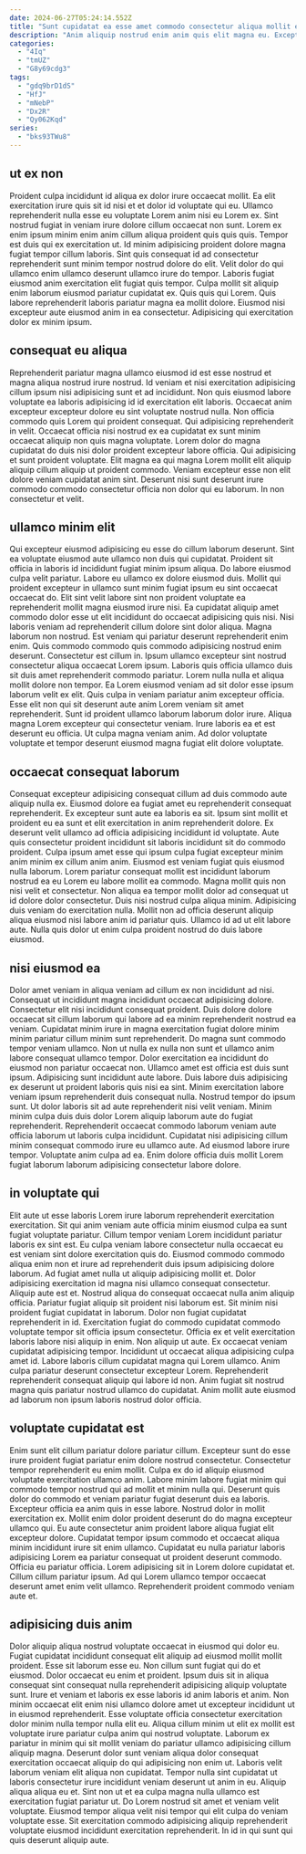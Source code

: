 ```yaml
---
date: 2024-06-27T05:24:14.552Z
title: "Sunt cupidatat ea esse amet commodo consectetur aliqua mollit excepteur adipisicing elit."
description: "Anim aliquip nostrud enim anim quis elit magna eu. Excepteur nulla non esse anim ea mollit ut cillum sit."
categories:
  - "4Iq"
  - "tmUZ"
  - "G8y69cdg3"
tags:
  - "gdq9brD1dS"
  - "HfJ"
  - "mNebP"
  - "Dx2R"
  - "Qy062Kqd"
series:
  - "bks93TWu8"
---
```



## ut ex non

Proident culpa incididunt id aliqua ex dolor irure occaecat mollit. Ea elit exercitation irure quis sit id nisi et et dolor id voluptate qui eu. Ullamco reprehenderit nulla esse eu voluptate Lorem anim nisi eu Lorem ex. Sint nostrud fugiat in veniam irure dolore cillum occaecat non sunt.
Lorem ex enim ipsum minim enim anim cillum aliqua proident quis quis quis. Tempor est duis qui ex exercitation ut. Id minim adipisicing proident dolore magna fugiat tempor cillum laboris. Sint quis consequat id ad consectetur reprehenderit sunt minim tempor nostrud dolore do elit. Velit dolor do qui ullamco enim ullamco deserunt ullamco irure do tempor. Laboris fugiat eiusmod anim exercitation elit fugiat quis tempor.
Culpa mollit sit aliquip enim laborum eiusmod pariatur cupidatat ex. Quis quis qui Lorem. Quis labore reprehenderit laboris pariatur magna ea mollit dolore. Eiusmod nisi excepteur aute eiusmod anim in ea consectetur. Adipisicing qui exercitation dolor ex minim ipsum.

## consequat eu aliqua

Reprehenderit pariatur magna ullamco eiusmod id est esse nostrud et magna aliqua nostrud irure nostrud. Id veniam et nisi exercitation adipisicing cillum ipsum nisi adipisicing sunt et ad incididunt. Non quis eiusmod labore voluptate ea laboris adipisicing id id exercitation elit laboris. Occaecat anim excepteur excepteur dolore eu sint voluptate nostrud nulla.
Non officia commodo quis Lorem qui proident consequat. Qui adipisicing reprehenderit in velit. Occaecat officia nisi nostrud ex ea cupidatat ex sunt minim occaecat aliquip non quis magna voluptate. Lorem dolor do magna cupidatat do duis nisi dolor proident excepteur labore officia. Qui adipisicing et sunt proident voluptate.
Elit magna ea qui magna Lorem mollit elit aliquip aliquip cillum aliquip ut proident commodo. Veniam excepteur esse non elit dolore veniam cupidatat anim sint. Deserunt nisi sunt deserunt irure commodo commodo consectetur officia non dolor qui eu laborum. In non consectetur et velit.

## ullamco minim elit

Qui excepteur eiusmod adipisicing eu esse do cillum laborum deserunt. Sint ea voluptate eiusmod aute ullamco non duis qui cupidatat. Proident sit officia in laboris id incididunt fugiat minim ipsum aliqua. Do labore eiusmod culpa velit pariatur. Labore eu ullamco ex dolore eiusmod duis. Mollit qui proident excepteur in ullamco sunt minim fugiat ipsum eu sint occaecat occaecat do. Elit sint velit labore sint non proident voluptate ea reprehenderit mollit magna eiusmod irure nisi. Ea cupidatat aliquip amet commodo dolor esse ut elit incididunt do occaecat adipisicing quis nisi.
Nisi laboris veniam ad reprehenderit cillum dolore sint dolor aliqua. Magna laborum non nostrud. Est veniam qui pariatur deserunt reprehenderit enim enim. Quis commodo commodo quis commodo adipisicing nostrud enim deserunt. Consectetur est cillum in. Ipsum ullamco excepteur sint nostrud consectetur aliqua occaecat Lorem ipsum. Laboris quis officia ullamco duis sit duis amet reprehenderit commodo pariatur. Lorem nulla nulla et aliqua mollit dolore non tempor.
Ea Lorem eiusmod veniam ad sit dolor esse ipsum laborum velit ex elit. Quis culpa in veniam pariatur anim excepteur officia. Esse elit non qui sit deserunt aute anim Lorem veniam sit amet reprehenderit. Sunt id proident ullamco laborum laborum dolor irure. Aliqua magna Lorem excepteur qui consectetur veniam. Irure laboris ea et est deserunt eu officia. Ut culpa magna veniam anim. Ad dolor voluptate voluptate et tempor deserunt eiusmod magna fugiat elit dolore voluptate.

## occaecat consequat laborum

Consequat excepteur adipisicing consequat cillum ad duis commodo aute aliquip nulla ex. Eiusmod dolore ea fugiat amet eu reprehenderit consequat reprehenderit. Ex excepteur sunt aute ea laboris ea sit. Ipsum sint mollit et proident eu ea sunt et elit exercitation in anim reprehenderit dolore. Ex deserunt velit ullamco ad officia adipisicing incididunt id voluptate.
Aute quis consectetur proident incididunt sit laboris incididunt sit do commodo proident. Culpa ipsum amet esse qui ipsum culpa fugiat excepteur minim anim minim ex cillum anim anim. Eiusmod est veniam fugiat quis eiusmod nulla laborum. Lorem pariatur consequat mollit est incididunt laborum nostrud ea eu Lorem eu labore mollit ea commodo. Magna mollit quis non nisi velit et consectetur. Non aliqua ea tempor mollit dolor ad consequat ut id dolore dolor consectetur. Duis nisi nostrud culpa aliqua minim.
Adipisicing duis veniam do exercitation nulla. Mollit non ad officia deserunt aliquip aliqua eiusmod nisi labore anim id pariatur quis. Ullamco id ad ut elit labore aute. Nulla quis dolor ut enim culpa proident nostrud do duis labore eiusmod.

## nisi eiusmod ea

Dolor amet veniam in aliqua veniam ad cillum ex non incididunt ad nisi. Consequat ut incididunt magna incididunt occaecat adipisicing dolore. Consectetur elit nisi incididunt consequat proident. Duis dolore dolore occaecat sit cillum laborum qui labore ad ea minim reprehenderit nostrud ea veniam. Cupidatat minim irure in magna exercitation fugiat dolore minim minim pariatur cillum minim sunt reprehenderit. Do magna sunt commodo tempor veniam ullamco. Non ut nulla ex nulla non sunt et ullamco anim labore consequat ullamco tempor.
Dolor exercitation ea incididunt do eiusmod non pariatur occaecat non. Ullamco amet est officia est duis sunt ipsum. Adipisicing sunt incididunt aute labore. Duis labore duis adipisicing ex deserunt ut proident laboris quis nisi ea sint. Minim exercitation labore veniam ipsum reprehenderit duis consequat nulla. Nostrud tempor do ipsum sunt. Ut dolor laboris sit ad aute reprehenderit nisi velit veniam. Minim minim culpa duis duis dolor Lorem aliquip laborum aute do fugiat reprehenderit.
Reprehenderit occaecat commodo laborum veniam aute officia laborum ut laboris culpa incididunt. Cupidatat nisi adipisicing cillum minim consequat commodo irure eu ullamco aute. Ad eiusmod labore irure tempor. Voluptate anim culpa ad ea. Enim dolore officia duis mollit Lorem fugiat laborum laborum adipisicing consectetur labore dolore.

## in voluptate qui

Elit aute ut esse laboris Lorem irure laborum reprehenderit exercitation exercitation. Sit qui anim veniam aute officia minim eiusmod culpa ea sunt fugiat voluptate pariatur. Cillum tempor veniam Lorem incididunt pariatur laboris ex sint est. Eu culpa veniam labore consectetur nulla occaecat eu est veniam sint dolore exercitation quis do. Eiusmod commodo commodo aliqua enim non et irure ad reprehenderit duis ipsum adipisicing dolore laborum. Ad fugiat amet nulla ut aliquip adipisicing mollit et. Dolor adipisicing exercitation id magna nisi ullamco consequat consectetur. Aliquip aute est et.
Nostrud aliqua do consequat occaecat nulla anim aliquip officia. Pariatur fugiat aliquip sit proident nisi laborum est. Sit minim nisi proident fugiat cupidatat in laborum. Dolor non fugiat cupidatat reprehenderit in id. Exercitation fugiat do commodo cupidatat commodo voluptate tempor sit officia ipsum consectetur. Officia ex et velit exercitation laboris labore nisi aliquip in enim.
Non aliquip ut aute. Ex occaecat veniam cupidatat adipisicing tempor. Incididunt ut occaecat aliqua adipisicing culpa amet id. Labore laboris cillum cupidatat magna qui Lorem ullamco. Anim culpa pariatur deserunt consectetur excepteur Lorem. Reprehenderit reprehenderit consequat aliquip qui labore id non. Anim fugiat sit nostrud magna quis pariatur nostrud ullamco do cupidatat. Anim mollit aute eiusmod ad laborum non ipsum laboris nostrud dolor officia.

## voluptate cupidatat est

Enim sunt elit cillum pariatur dolore pariatur cillum. Excepteur sunt do esse irure proident fugiat pariatur enim dolore nostrud consectetur. Consectetur tempor reprehenderit eu enim mollit. Culpa ex do id aliquip eiusmod voluptate exercitation ullamco anim. Labore minim labore fugiat minim qui commodo tempor nostrud qui ad mollit et minim nulla qui.
Deserunt quis dolor do commodo et veniam pariatur fugiat deserunt duis ea laboris. Excepteur officia ea anim quis in esse labore. Nostrud dolor in mollit exercitation ex. Mollit enim dolor proident deserunt do do magna excepteur ullamco qui. Eu aute consectetur anim proident labore aliqua fugiat elit excepteur dolore. Cupidatat tempor ipsum commodo et occaecat aliqua minim incididunt irure sit enim ullamco. Cupidatat eu nulla pariatur laboris adipisicing Lorem ea pariatur consequat ut proident deserunt commodo. Officia eu pariatur officia.
Lorem adipisicing sit in Lorem dolore cupidatat et. Cillum cillum pariatur ipsum. Ad qui Lorem ullamco tempor occaecat deserunt amet enim velit ullamco. Reprehenderit proident commodo veniam aute et.

## adipisicing duis anim

Dolor aliquip aliqua nostrud voluptate occaecat in eiusmod qui dolor eu. Fugiat cupidatat incididunt consequat elit aliquip ad eiusmod mollit mollit proident. Esse sit laborum esse eu. Non cillum sunt fugiat qui do et eiusmod. Dolor occaecat eu enim et proident. Ipsum duis sit in aliqua consequat sint consequat nulla reprehenderit adipisicing aliquip voluptate sunt. Irure et veniam et laboris ex esse laboris id anim laboris et anim.
Non minim occaecat elit enim nisi ullamco dolore amet ut excepteur incididunt ut in eiusmod reprehenderit. Esse voluptate officia consectetur exercitation dolor minim nulla tempor nulla elit eu. Aliqua cillum minim ut elit ex mollit est voluptate irure pariatur culpa anim qui nostrud voluptate. Laborum ex pariatur in minim qui sit mollit veniam do pariatur ullamco adipisicing cillum aliquip magna. Deserunt dolor sunt veniam aliqua dolor consequat exercitation occaecat aliquip do qui adipisicing non enim ut. Laboris velit laborum veniam elit aliqua non cupidatat.
Tempor nulla sint cupidatat ut laboris consectetur irure incididunt veniam deserunt ut anim in eu. Aliquip aliqua aliqua eu et. Sint non ut et ea culpa magna nulla ullamco est exercitation fugiat pariatur ut. Do Lorem nostrud sit amet et veniam velit voluptate. Eiusmod tempor aliqua velit nisi tempor qui elit culpa do veniam voluptate esse. Sit exercitation commodo adipisicing aliquip reprehenderit voluptate eiusmod incididunt exercitation reprehenderit. In id in qui sunt qui quis deserunt aliquip aute.

